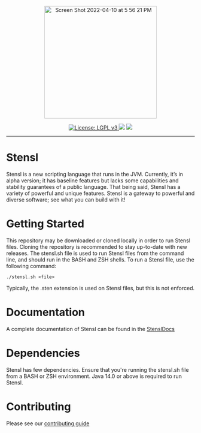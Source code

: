<p align = "center">
  <img width="300" alt="Screen Shot 2022-04-10 at 5 56 21 PM" src="https://user-images.githubusercontent.com/89891042/162648474-fe7ec6a8-da3f-4e7b-98af-b04b4888709a.png">
 </p>
 
 <p align="center">
    <a href="https://choosealicense.com/licenses/lgpl-3.0/">
        <img src="https://img.shields.io/badge/License-GPL%20v3-brightgreen.svg?style=flat-square" alt="License: LGPL v3">
    </a>
  <!--  <img src = "https://hits.dwyl.com/jtint24/stensl.svg?style=flat-square)](http://hits.dwyl.com/jtint24/stensl"> -->
  <img src = "https://img.shields.io/github/repo-size/jtint24/stensl?style=flat-square">
  <!-- <img src = "https://img.shields.io/github/v/release/jtint24/stensl?style=flat-square"> -->
  <a href="https://codeclimate.com/github/jtint24/Stensl/maintainability">
    <img src="https://api.codeclimate.com/v1/badges/7668400c19fb401bd77f/maintainability?style=flat-square" />
  </a>

</p>

---

# Stensl

Stensl is a new scripting language that runs in the JVM. Currently, it’s in alpha version; it has baseline features but lacks some capabilities and stability guarantees of a public language. That being said, Stensl has a variety of powerful and unique features. Stensl is a gateway to powerful and diverse software; see what you can build with it!

# Getting Started

This repository may be downloaded or cloned locally in order to run Stensl files. Cloning the repository is recommended to stay up-to-date with new releases. The stensl.sh file is used to run Stensl files from the command line, and should run in the BASH and ZSH shells. To run a Stensl file, use the following command:

```
./stensl.sh <file>
```

Typically, the .sten extension is used on Stensl files, but this is not enforced.

# Documentation

A complete documentation of Stensl can be found in the [StenslDocs](https://github.com/jtint24/StenslDocs)

# Dependencies

Stensl has few dependencies. Ensure that you're running the stensl.sh file from a BASH or ZSH environment. Java 14.0 or above is required to run Stensl.

# Contributing

Please see our [contributing guide](https://github.com/jtint24/Stensl/blob/master/CONTRIBUTING.md)
